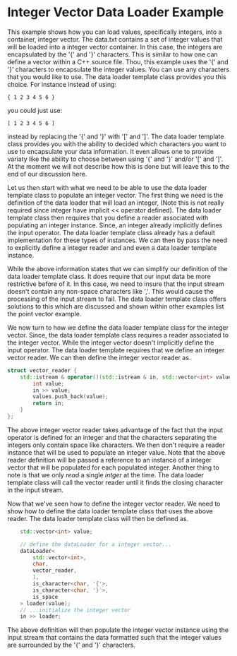# Integer Vector Data Loader Example

This example shows how you can load values, specifically integers, into a
container, integer vector.  The data.txt contains a set of integer values that
will be loaded into a integer vector container.  In this case, the integers are
encapsulated by the '{' and '}' characters.  This is similar to how one can
define a vector within a C++ source file.  Thou, this example uses the '{' and
'}' characters to encapsulate the integer values.  You can use any characters
that you would like to use.  The data loader template class provides you this
choice.  For instance instead of using:

```
{ 1 2 3 4 5 6 }
```

you could just use:

```
[ 1 2 3 4 5 6 ]
```

instead by replacing the '{' and '}' with '[' and ']'.  The data loader
template class provides you with the ability to decided which characters
you want to use to encapsulate your data information.  It even allows one
to provide variaty like the ability to choose between using '{' and '}'
and/or '[' and ']'.  At the moment we will not describe how this is done
but will leave this to the end of our discussion here.

Let us then start with what we need to be able to use the data loader template
class to populate an integer vector.  The first thing we need is the definition
of the data loader that will load an integer, (Note this is not really
required since integer have implicit &lt;&lt; operator defined).  The data
loader template class then requires that you define a reader associated with
populating an integer instance.  Since, an integer already implicitly defines
the input operator.  The data loader template class already has a default
implementation for these types of instances.  We can then by pass the need
to explicitly define a integer reader and and even a data loader template
instance.

While the above information states that we can simplify our definition of
the data loader template class.  It does require that our input data be
more restrictive before of it.  In this case, we need to insure that the
input stream doesn't contain any non-space characters like ','.  This
would cause the processing of the input stream to fail.  The data loader
template class offers solutions to this which are discussed and shown within
other examples list the point vector example.

We now turn to how we define the data loader template class for the integer
vector.  Since, the data loader template class requires a reader associated
to the integer vector.  While the integer vector doesn't implicitly define
the input operator.  The data loader template requires that we define an
integer vector reader.  We can then define the integer vector reader as.

```cpp
struct vector_reader {
    std::istream & operator()(std::istream & in, std::vector<int> values, int field) {
        int value;
        in >> value;
        values.push_back(value);
        return in;
    }
};
```

The above integer vector reader takes advantage of the fact that the input
operator is defined for an integer and that the characters separating the
integers only contain space like characters.  We then don't require a
reader instance that will be used to populate an integer value.  Note that
the above reader definition will be passed a reference to an instance of a
integer vector that will be populated for each populated integer.  Another
thing to note is that we only _read_ a single _intger_ at the time.  The
data loader template class will call the vector reader until it finds the
closing character in the input stream.

Now that we've seen how to define the integer vector reader.  We need to
show how to define the data loader template class that uses the above
reader.  The data loader template class will then be defined as.

```cpp
    std::vector<int> value;

    // define the dataLoader for a integer vector...
    dataLoader<
        std::vector<int>,
        char,
        vector_reader,
        1,
        is_character<char, '{'>,
        is_character<char, '}'>,
        is_space
    > loader(value);
    // ...initialize the integer vector
    in >> loader;
```

The above definition will then populate the integer vector instance using
the input stream that contains the data formatted such that the integer
values are surrounded by the '{' and '}' characters.
